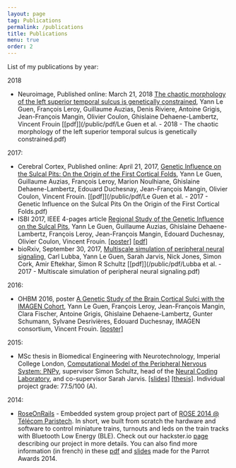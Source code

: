 ```yaml
---
layout: page
tag: Publications
permalink: /publications
title: Publications
menu: true
order: 2
---
```


List of my publications by year:

2018
* Neuroimage, Published online: March 21, 2018 [The chaotic morphology of the left superior temporal sulcus is genetically constrained](https://doi.org/10.1016/j.neuroimage.2018.03.046), Yann Le Guen, François Leroy, Guillaume Auzias, Denis Riviere, Antoine Grigis, Jean-François Mangin, Olivier Coulon, Ghislaine Dehaene-Lambertz, Vincent Frouin [[pdf]](/public/pdf/Le Guen et al. - 2018 - The chaotic morphology of the left superior temporal sulcus is genetically constrained.pdf)

2017:
* Cerebral Cortex, Published online: April 21, 2017, [Genetic Influence on the Sulcal Pits: On the Origin of the First Cortical Folds](https://doi.org/10.1093/cercor/bhx098), Yann Le Guen, Guillaume Auzias, François Leroy, Marion Noulhiane, Ghislaine Dehaene-Lambertz, Edouard Duchesnay, Jean-François Mangin, Olivier Coulon, Vincent Frouin. [[pdf]](/public/pdf/Le Guen et al. - 2017 - Genetic Influence on the Sulcal Pits On the Origin of the First Cortical Folds.pdf)
* ISBI 2017, IEEE 4-pages article [Regional Study of the Genetic Influence on the Sulcal Pits](/public/pdf/PaperISBI_2017.pdf), Yann Le Guen, Guillaume Auzias, Ghislaine Dehaene-Lambertz, François Leroy, Jean-François Mangin, Edouard Duchesnay, Olivier Coulon, Vincent Frouin. [[poster]](/public/pdf/PosterISBI_2017.pdf) [[pdf]](/public/pdf/PaperISBI_2017.pdf)
* bioRxiv, September 30, 2017, [Multiscale simulation of peripheral neural signaling](https://www.biorxiv.org/content/early/2017/09/30/196451), Carl Lubba, Yann Le Guen, Sarah Jarvis, Nick Jones, Simon Cork, Amir Eftekhar, Simon R Schultz [[pdf]](/public/pdf/Lubba et al. - 2017 - Multiscale simulation of peripheral neural signaling.pdf)


2016:
* OHBM 2016, poster [A Genetic Study of the Brain Cortical Sulci with the IMAGEN Cohort](/public/pdf/PosterOHBM_2016.pdf), Yann Le Guen, François Leroy, Jean-François Mangin, Clara Fischer, Antoine Grigis, Ghislaine Dehaene-Lambertz, Gunter Schumann, Sylvane Desrivières, Edouard Duchesnay, IMAGEN consortium, Vincent Frouin. [[poster]](/public/pdf/PosterOHBM_2016.pdf)

2015:
*  MSc thesis in Biomedical Engineering with Neurotechnology, Imperial College London, [Computational Model of the Peripheral Nervous System: PNPy](/public/pdf/MSc_thesis_LE_GUEN.pdf), supervisor Simon Schultz, head of the [Neural Coding Laboratory](https://www.schultzlab.org), and co-supervisor Sarah Jarvis. [[slides]](/public/pdf/MSc_thesis_powerpoint_LE_GUEN.pdf) [[thesis]](/public/pdf/MSc_thesis_LE_GUEN.pdf). Individual project grade: 77.5/100 (A).

2014:
* [RoseOnRails](https://www.hackster.io/295/roseonrails-7df4b6) - Embedded system group project part of [ROSE 2014 @ Télécom Paristech](https://www.hackster.io/courses/telecom-paristech/rose/2014/assignments/1). In short, we built from scratch the hardware and software to control miniature trains, turnouts and leds on the train tracks with Bluetooth Low Energy (BLE). Check out our hackster.io [page](https://www.hackster.io/295/roseonrails-7df4b6) describing our project in more details. You can also find more information (in french) in these [pdf](/public/pdf/ParrotAwards_RoseOnRails.pdf) and [slides](/public/pdf/ParrotAwards_RoseOnRails_presentation.pdf) made for the Parrot Awards 2014.



